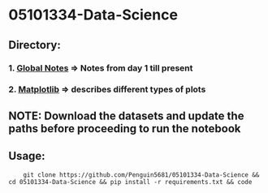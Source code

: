 # 05101334-Data-Science

## Directory:
### 1. [Global Notes](https://github.com/Penguin5681/05101334-Data-Science/blob/main/Global%20Notes/DS_Notes.ipynb) => Notes from day 1 till present
### 2. [Matplotlib](https://github.com/Penguin5681/05101334-Data-Science/blob/main/Matplotlib/Notebook.ipynb) => describes different types of plots

## NOTE: Download the datasets and update the paths before proceeding to run the notebook

## Usage: 
~~~ 
    git clone https://github.com/Penguin5681/05101334-Data-Science && cd 05101334-Data-Science && pip install -r requirements.txt && code
 ~~~